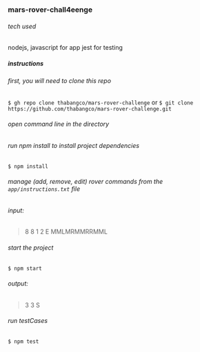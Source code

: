 ### mars-rover-chall4eenge

###### tech used

nodejs, javascript for app
jest for testing

##### instructions

###### first, you will need to clone this repo

`$ gh repo clone thabangco/mars-rover-challenge`
or
`$ git clone https://github.com/thabangco/mars-rover-challenge.git`

###### open command line in the directory

###### run npm install to install project dependencies

`$ npm install`


###### manage (add, remove, edit) rover commands from the `app/instructions.txt` file

###### input:

> 8 8
> 1 2 E
> MMLMRMMRRMML


###### start the project

`$ npm start`

###### output:

> 3 3 S

###### run testCases

`$ npm test`
